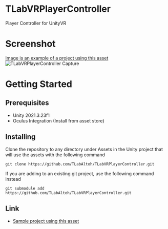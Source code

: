 # TLabVRPlayerController
Player Controller for UnityVR

# Screenshot
[Image is an example of a project using this asset](https://github.com/TLabAltoh/VR_Kensyu)  
![TLabVRPlayerController Capture](https://user-images.githubusercontent.com/121733943/235423191-ae4cd64a-e296-4b51-9f84-dafd5769e11e.gif)


# Getting Started
## Prerequisites
- Unity 2021.3.23f1  
- Oculus Integration (Install from asset store)  
## Installing
Clone the repository to any directory under Assets in the Unity project that will use the assets with the following command  
```
git clone https://github.com/TLabAltoh/TLabVRPlayerController.git
```
If you are adding to an existing git project, use the following command instead
```
git submodule add https://github.com/TLabAltoh/TLabVRPlayerController.git
```
## Link
- [Sample project using this asset](https://github.com/TLabAltoh/VR_Kensyu)
